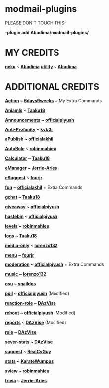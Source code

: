 # modmail-plugins

PLEASE DON'T TOUCH THIS-

**-plugin add Abadima/modmail-plugins/**

# MY CREDITS


**[neko](https://github.com/Abadima/modmail-plugins/tree/master/neko) ~ [Abadima](https://github.com/Abadima)**
**[utility](https://github.com/Abadima/modmail-plugins/tree/master/utility) ~ [Abadima](https://github.com/Abadima)**

# ADDITIONAL CREDITS

**[Action](https://github.com/6days9weeks/modmail-plugins/tree/master/action) ~ [6days9weeks](https://github.com/6days9weeks)** + My Extra Commands

**[Aniamls](https://github.com/Taaku18/modmail-plugins/tree/master/animals) ~ [Taaku18](https://github.com/Taaku18)**

**[Announcements](https://github.com/officialpiyush/modmail-plugins/tree/master/announcement) ~ [officialpiyush](https://github.com/officialpiyush)**

**[Anti-Profanity](https://github.com/kyb3r/modmail-plugins/tree/master/profanity-filter) ~ [kyb3r](https://github.com/kyb3r)**

**[aPublish](https://github.com/officialakhil/modmail-plugins/tree/master/autopublish) ~ [officialakhil](https://github.com/officialakhil)**

**[AutoRole](https://github.com/robinmahieu/modmail-plugins/tree/master/autorole) ~ [robinmahieu](https://github.com/robinmahieu)**

**[Calculator](https://github.com/Taaku18/modmail-plugins/tree/master/bettercalc) ~ [Taaku18](https://github.com/Taaku18)**

**[eManager](https://github.com/Jerrie-Aries/modmail-plugins/tree/master/embedmanager) ~ [Jerrie-Aries](https://github.com/Jerrie-Aries)**

**[eSuggest](https://github.com/fourjr/modmail-plugins/tree/master/emoji-suggester) ~ [fourjr](https://github.com/fourjjr)**

**[fun](https://github.com/officialakhil/modmail-plugins/tree/master/fun) ~ [officialakhil](https://github.com/officialakhil)** + Extra Commands

**[gchat](https://github.com/Taaku18/modmail-plugins/tree/master/chatgames) ~ [Taaku18](https://github.com/Taaku18)**

**[giveaway](https://github.com/officialpiyush/modmail-plugins/tree/master/giveaway) ~ [officialpiyush](https://github.com/officialpiyush)**

**[hastebin](https://github.com/officialpiyush/modmail-plugins/tree/master/hastebin) ~ [officialpiyush](https://github.com/officialpiyush)**

**[levels](https://github.com/robinmahieu/modmail-plugins/tree/master/leveling) ~ [robinmahieu](https://github.com/robinmahieu)**

**[logs](https://github.com/Taaku18/modmail-plugins/tree/master/logger) ~ [Taaku18](https://github.com/Taaku18)**

**[media-only](https://github.com/lorenzo132/modmail-plugins/tree/master/media-only) ~ [lorenzo132](https://github.com/lorenzo132)**

**[menu](https://github.com/fourjr/modmail-plugins/tree/master/questions) ~ [fourjr](https://github.com/fourjr)**

**[moderation](https://github.com/officialpiyush/modmail-plugins/tree/master/moderation) ~ [officialpiyush](https://github.com/officialpiyush)** + Extra Commands

**[music](https://github.com/lorenzo132/modmail-plugins/tree/master/music) ~ [lorenzo132](https://github.com/lorenzo132)**

**[osu](https://github.com/snaildos/modmail-plugins/tree/master/osu) ~ [snaildos](https://github.com/snaildos)**

**[poll](https://github.com/officialpiyush/modmail-plugins/tree/master/poll) ~ [officialpiyush](https://github.com/officialpiyush)** (Modified)

**[reaction-role](https://github.com/DAzVise/modmail-plugins/tree/master/reaction-role) ~ [DAzVise](https://github.com/DAzVise)**

**[reboot](https://github.com/officialpiyush/modmail-plugins/tree/master/reboot) ~ [officialpiyush](https://github.com/officialpiyush)** (Modified)

**[reports](https://github.com/DAzVise/modmail-plugins/tree/master/reports) ~ [DAzVise](https://github.com/DAzVise)** (Modified)

**[role](https://github.com/DAzVise/modmail-plugins/tree/master/role) ~ [DAzVise](https://github.com/DAzVise)**

**[sever-stats](https://github.com/DAzVise/modmail-plugins/tree/master/serverstats) ~ [DAzVise](https://github.com/DAzVise)**

**[suggest](https://github.com/RealCyGuy/modmail-plugins/tree/master/suggest) ~ [RealCyGuy](https://github.com/RealCyGuy)**

**[stats](https://github.com/KarateWumpus/modmail-plugins/tree/master/stats) ~ [KarateWumpus](https://github.com/KarateWumpus)**

**[sview](https://github.com/robinmahieu/modmail-plugins/tree/master/supporters) ~ [robinmahieu](https://github.com/robinmahieu)**

**[trivia](https://github.com/Jerrie-Aries/modmail-plugins/tree/master/trivia) ~ [Jerrie-Aries](https://github.com/Jerrie-Aries)**
